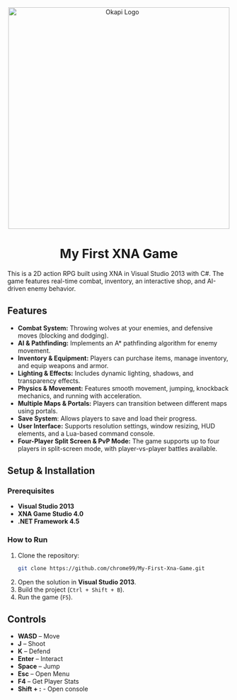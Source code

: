 <div align="center">
  <img src="https://github.com/user-attachments/assets/c17790df-de84-45a8-bc54-2a75e18a3501" alt="Okapi Logo" width="500" />
  <h1>My First XNA Game</h1>
</div>

This is a 2D action RPG built using XNA in Visual Studio 2013 with C#. The game features real-time combat, inventory, an interactive shop, and AI-driven enemy behavior.

## Features
- **Combat System:** Throwing wolves at your enemies, and defensive moves (blocking and dodging).
- **AI & Pathfinding:** Implements an A* pathfinding algorithm for enemy movement.
- **Inventory & Equipment:** Players can purchase items, manage inventory, and equip weapons and armor.
- **Lighting & Effects:** Includes dynamic lighting, shadows, and transparency effects.
- **Physics & Movement:** Features smooth movement, jumping, knockback mechanics, and running with acceleration.
- **Multiple Maps & Portals:** Players can transition between different maps using portals.
- **Save System**: Allows players to save and load their progress.
- **User Interface:** Supports resolution settings, window resizing, HUD elements, and a Lua-based command console.
- **Four-Player Split Screen & PvP Mode:** The game supports up to four players in split-screen mode, with player-vs-player battles available.

## Setup & Installation
### Prerequisites
- **Visual Studio 2013**
- **XNA Game Studio 4.0**
- **.NET Framework 4.5**

### How to Run
1. Clone the repository:
   ```sh
   git clone https://github.com/chrome99/My-First-Xna-Game.git
   ```
2. Open the solution in **Visual Studio 2013**.
3. Build the project (`Ctrl + Shift + B`).
4. Run the game (`F5`).

## Controls
- **WASD** – Move
- **J** – Shoot
- **K** – Defend
- **Enter** – Interact
- **Space** – Jump
- **Esc** – Open Menu
- **F4** – Get Player Stats
- **Shift + :** - Open console

